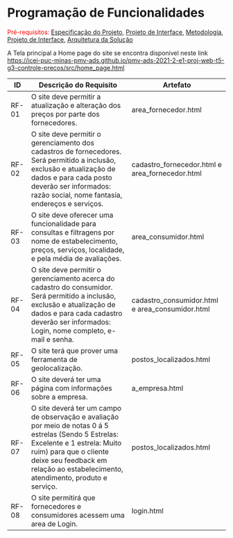# Programação de Funcionalidades

<span style="color:red">Pré-requisitos: <a href="2-Especificação do Projeto.md"> Especificação do Projeto</a></span>, <a href="3-Projeto de Interface.md"> Projeto de Interface</a>, <a href="4-Metodologia.md"> Metodologia</a>, <a href="3-Projeto de Interface.md"> Projeto de Interface</a>, <a href="5-Arquitetura da Solução.md"> Arquitetura da Solução</a>

A Tela principal a Home page do site se encontra disponivel neste link https://icei-puc-minas-pmv-ads.github.io/pmv-ads-2021-2-e1-proj-web-t5-g3-controle-precos/src/home_page.html 

|ID    | Descrição do Requisito  | Artefato |
|------|-----------------------------------------|----|
|RF-01 |	O site deve permitir a atualização e alteração dos preços por parte dos fornecedores. |	area_fornecedor.html |
|RF-02	| O site deve permitir o gerenciamento dos cadastros de fornecedores. Será permitido a inclusão, exclusão e atualização de dados e para cada posto deverão ser informados: razão social, nome fantasia, endereços e serviços.  | cadastro_fornecedor.html e area_fornecedor.html |
|RF-03	| O site deve oferecer uma funcionalidade para consultas e filtragens por nome de estabelecimento, preços, serviços, localidade, e pela média de avaliações.	| area_consumidor.html |
|RF-04	| O site deve permitir o gerenciamento acerca do cadastro do consumidor. Será permitido a inclusão, exclusão e atualização de dados e para cada cadastro deverão ser informados: Login, nome completo, e-mail e senha. 	| cadastro_consumidor.html e area_consumidor.html |
|RF-05	| O site terá que prover uma ferramenta de geolocalização.	| postos_localizados.html |
|RF-06	| O site deverá ter uma página com informações sobre a empresa.	| a_empresa.html |
|RF-07	| O site deverá ter um campo de observação e avaliação por meio de notas 0 á 5 estrelas (Sendo 5 Estrelas: Excelente e 1 estrela: Muito ruim) para que o cliente deixe seu feedback em relação ao estabelecimento, atendimento, produto e serviço.	 | postos_localizados.html |
|RF-08	| O site permitirá que fornecedores e consumidores acessem uma area de Login.|	login.html |




